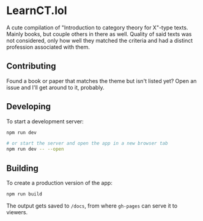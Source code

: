 # LearnCT.lol
A cute compilation of "Introduction to category theory for X"-type texts. Mainly books, but couple others in there as well.
Quality of said texts was not considered, only how well they matched the criteria and had a distinct profession associated with them.

## Contributing
Found a book or paper that matches the theme but isn't listed yet? Open an issue and I'll get around to it, probably.

## Developing

To start a development server:

```bash
npm run dev

# or start the server and open the app in a new browser tab
npm run dev -- --open
```

## Building

To create a production version of the app:

```bash
npm run build
```

The output gets saved to `/docs`, from where `gh-pages` can serve it to viewers.